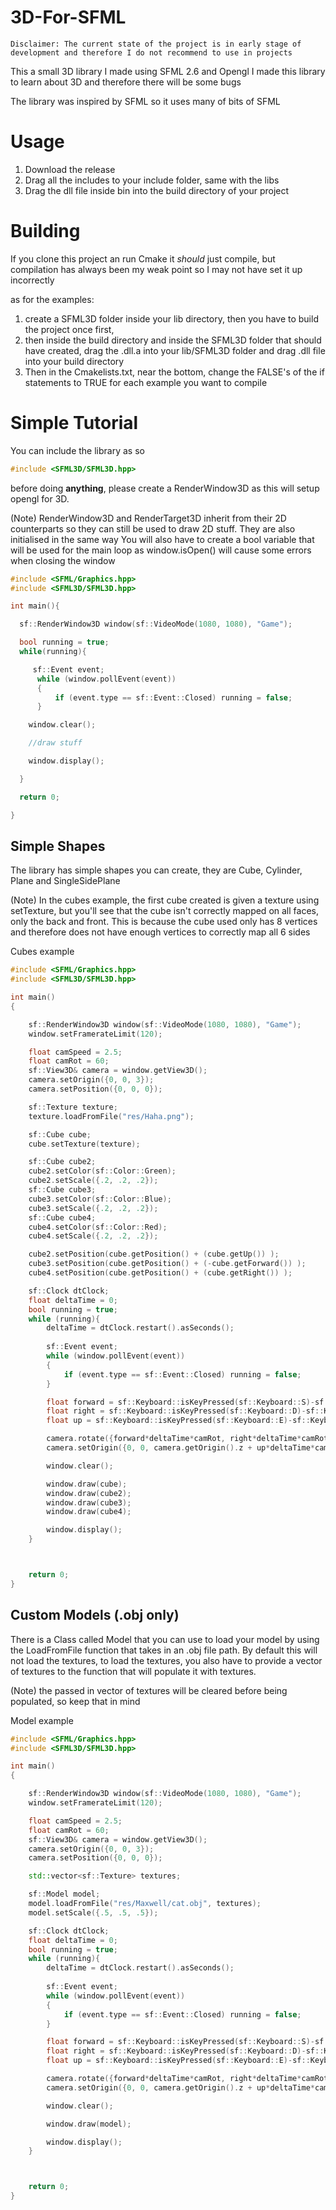 # 3D-For-SFML

```Disclaimer: The current state of the project is in early stage of development and therefore I do not recommend to use in projects```

This a small 3D library I made using SFML 2.6 and Opengl
I made this library to learn about 3D and therefore there will be some bugs

The library was inspired by SFML so it uses many of bits of SFML

# Usage
1) Download the release
2) Drag all the includes to your include folder, same with the libs
3) Drag the dll file inside bin into the build directory of your project

# Building
If you clone this project an run Cmake it *should* just compile, but compilation has always been my weak point so I may not have set it up incorrectly

as for the examples:
1) create a SFML3D folder inside your lib directory, then you have to build the project once first, 
2) then inside the build directory and inside the SFML3D folder that should have created, drag the .dll.a into your lib/SFML3D folder and drag .dll file into your build directory
3) Then in the Cmakelists.txt, near the bottom, change the FALSE's of the if statements to TRUE for each example you want to compile

# Simple Tutorial

You can include the library as so
```cpp
#include <SFML3D/SFML3D.hpp>
```
before doing **anything**, please create a RenderWindow3D as this will setup opengl for 3D.

(Note) RenderWindow3D and RenderTarget3D inherit from their 2D counterparts so they can still be used to draw 2D stuff. They are also initialised in the same way
You will also have to create a bool variable that will be used for the main loop as window.isOpen() will cause some errors when closing the window

```cpp
#include <SFML/Graphics.hpp>
#include <SFML3D/SFML3D.hpp>

int main(){

  sf::RenderWindow3D window(sf::VideoMode(1080, 1080), "Game");

  bool running = true;
  while(running){

     sf::Event event;
      while (window.pollEvent(event))
      {
          if (event.type == sf::Event::Closed) running = false;
      }

    window.clear();

    //draw stuff

    window.display();

  }

  return 0;

}
```
## Simple Shapes

The library has simple shapes you can create, they are Cube, Cylinder, Plane and SingleSidePlane

(Note) In the cubes example, the first cube created is given a texture using setTexture, but you'll see that the cube isn't correctly mapped on all faces, only the back and front. This is because the cube used only has 8 vertices and therefore does not have enough vertices to correctly map all 6 sides


Cubes example
```cpp
#include <SFML/Graphics.hpp>
#include <SFML3D/SFML3D.hpp>

int main()
{

    sf::RenderWindow3D window(sf::VideoMode(1080, 1080), "Game");
    window.setFramerateLimit(120);

    float camSpeed = 2.5;
    float camRot = 60;
    sf::View3D& camera = window.getView3D();
    camera.setOrigin({0, 0, 3});
    camera.setPosition({0, 0, 0});

    sf::Texture texture;
    texture.loadFromFile("res/Haha.png");

    sf::Cube cube;
    cube.setTexture(texture);

    sf::Cube cube2;
    cube2.setColor(sf::Color::Green);
    cube2.setScale({.2, .2, .2});
    sf::Cube cube3;
    cube3.setColor(sf::Color::Blue);
    cube3.setScale({.2, .2, .2});
    sf::Cube cube4;
    cube4.setColor(sf::Color::Red);
    cube4.setScale({.2, .2, .2});

    cube2.setPosition(cube.getPosition() + (cube.getUp()) );
    cube3.setPosition(cube.getPosition() + (-cube.getForward()) );
    cube4.setPosition(cube.getPosition() + (cube.getRight()) );

    sf::Clock dtClock;
    float deltaTime = 0;
    bool running = true;
    while (running){
        deltaTime = dtClock.restart().asSeconds();
    
        sf::Event event;
        while (window.pollEvent(event))
        {
            if (event.type == sf::Event::Closed) running = false;
        }

        float forward = sf::Keyboard::isKeyPressed(sf::Keyboard::S)-sf::Keyboard::isKeyPressed(sf::Keyboard::W);
        float right = sf::Keyboard::isKeyPressed(sf::Keyboard::D)-sf::Keyboard::isKeyPressed(sf::Keyboard::A);
        float up = sf::Keyboard::isKeyPressed(sf::Keyboard::E)-sf::Keyboard::isKeyPressed(sf::Keyboard::Q);

        camera.rotate({forward*deltaTime*camRot, right*deltaTime*camRot, 0});
        camera.setOrigin({0, 0, camera.getOrigin().z + up*deltaTime*camSpeed});

        window.clear();

        window.draw(cube);
        window.draw(cube2);
        window.draw(cube3);
        window.draw(cube4);

        window.display();
    }



    return 0;
}

```
## Custom Models (.obj only)

There is a Class called Model that you can use to load your model by using the LoadFromFile function that takes in an .obj file path.
By default this will not load the textures, to load the textures, you also have to provide a vector of textures to the function that will populate it with textures.

(Note) the passed in vector of textures will be cleared before being populated, so keep that in mind

Model example
```cpp
#include <SFML/Graphics.hpp>
#include <SFML3D/SFML3D.hpp>

int main()
{

    sf::RenderWindow3D window(sf::VideoMode(1080, 1080), "Game");
    window.setFramerateLimit(120);

    float camSpeed = 2.5;
    float camRot = 60;
    sf::View3D& camera = window.getView3D();
    camera.setOrigin({0, 0, 3});
    camera.setPosition({0, 0, 0});

    std::vector<sf::Texture> textures;

    sf::Model model;
    model.loadFromFile("res/Maxwell/cat.obj", textures);
    model.setScale({.5, .5, .5});

    sf::Clock dtClock;
    float deltaTime = 0;
    bool running = true;
    while (running){
        deltaTime = dtClock.restart().asSeconds();
    
        sf::Event event;
        while (window.pollEvent(event))
        {
            if (event.type == sf::Event::Closed) running = false;
        }

        float forward = sf::Keyboard::isKeyPressed(sf::Keyboard::S)-sf::Keyboard::isKeyPressed(sf::Keyboard::W);
        float right = sf::Keyboard::isKeyPressed(sf::Keyboard::D)-sf::Keyboard::isKeyPressed(sf::Keyboard::A);
        float up = sf::Keyboard::isKeyPressed(sf::Keyboard::E)-sf::Keyboard::isKeyPressed(sf::Keyboard::Q);

        camera.rotate({forward*deltaTime*camRot, right*deltaTime*camRot, 0});
        camera.setOrigin({0, 0, camera.getOrigin().z + up*deltaTime*camSpeed});

        window.clear();

        window.draw(model);

        window.display();
    }



    return 0;
}
```
